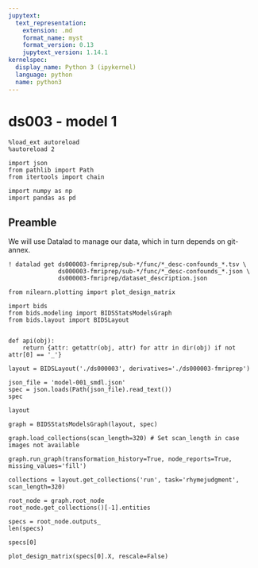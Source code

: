 ```yaml
---
jupytext:
  text_representation:
    extension: .md
    format_name: myst
    format_version: 0.13
    jupytext_version: 1.14.1
kernelspec:
  display_name: Python 3 (ipykernel)
  language: python
  name: python3
---
```


# ds003 - model 1

```{code-cell} ipython3
%load_ext autoreload
%autoreload 2

import json
from pathlib import Path
from itertools import chain

import numpy as np
import pandas as pd
```

## Preamble
We will use Datalad to manage our data, which in turn depends on git-annex.

```{code-cell} ipython3
! datalad get ds000003-fmriprep/sub-*/func/*_desc-confounds_*.tsv \
              ds000003-fmriprep/sub-*/func/*_desc-confounds_*.json \
              ds000003-fmriprep/dataset_description.json 
```

```{code-cell} ipython3
from nilearn.plotting import plot_design_matrix

import bids
from bids.modeling import BIDSStatsModelsGraph
from bids.layout import BIDSLayout


def api(obj):
    return {attr: getattr(obj, attr) for attr in dir(obj) if not attr[0] == '_'}
```

```{code-cell} ipython3
layout = BIDSLayout('./ds000003', derivatives='./ds000003-fmriprep')
```

```{code-cell} ipython3
json_file = 'model-001_smdl.json'
spec = json.loads(Path(json_file).read_text())
spec
```

```{code-cell} ipython3
layout
```

```{code-cell} ipython3
graph = BIDSStatsModelsGraph(layout, spec)
```

```{code-cell} ipython3
graph.load_collections(scan_length=320) # Set scan_length in case images not available
```

```{code-cell} ipython3
graph.run_graph(transformation_history=True, node_reports=True, missing_values='fill')
```

```{code-cell} ipython3
collections = layout.get_collections('run', task='rhymejudgment', scan_length=320)
```

```{code-cell} ipython3
root_node = graph.root_node
root_node.get_collections()[-1].entities
```

```{code-cell} ipython3
specs = root_node.outputs_
len(specs)
```

```{code-cell} ipython3
specs[0]
```

```{code-cell} ipython3
plot_design_matrix(specs[0].X, rescale=False)
```

